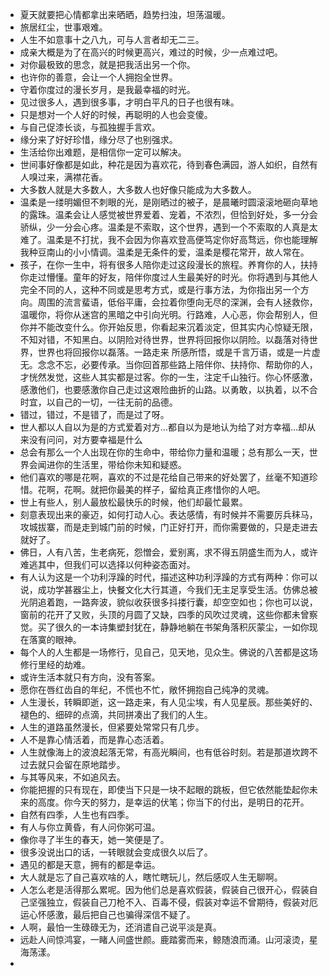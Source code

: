 - 夏天就要把心情都拿出来晒晒，趋势扫浊，坦荡温暖。
- 旅居红尘，世事艰难。
- 人生不如意事十之八九，可与人言者却无二三。
- 成亲大概是为了在高兴的时候更高兴，难过的时候，少一点难过吧。
- 对你最极致的思念，就是把我活出另一个你。
- 也许你的善意，会让一个人拥抱全世界。
- 守着你度过的漫长岁月，是我最幸福的时光。
- 见过很多人，遇到很多事，才明白平凡的日子也很有味。
- 只是想对一个人好的时候，再聪明的人也会变傻。
- 与自己促漆长谈，与孤独握手言欢。
- 缘分来了好好珍惜，缘分尽了也别强求。
- 生活给你出难题，是相信你一定可以解决。
- 世间事好像都是如此，种花是因为喜欢花，待到春色满园，游人如织，自然有人嗅过来，满襟花香。
- 大多数人就是大多数人，大多数人也好像只能成为大多数人。
- 温柔是一缕明媚但不刺眼的光，是刚晒过的被子，是晨曦时圆滚滚地砸向草地的露珠。温柔会让人感觉被世界爱着、宠着，不浓烈，但恰到好处，多一分会骄纵，少一分会心疼。温柔是不索取，这个世界，遇到一个不索取的人真是太难了。温柔是不打扰，我不会因为你喜欢登高便笃定你好高骛远，你也能理解我种豆南山的小小情调。温柔是无条件的爱，温柔是樱花常开，故人常在。
- 孩子，在你一生中，将有很多人陪你走过这段漫长的旅程。养育你的人，扶持你走过懵懂。童年的好友，陪伴你度过人生最美好的时光。你将遇到与其他人完全不同的人，这种不同或是思考方式，或是行事方法，为你指出另一个方向。周围的流言蜚语，低俗平庸，会拉着你堕向无尽的深渊，会有人拯救你，温暖你，将你从迷宫的黑暗之中引向光明。行路难，人心恶，你会帮别人，但你并不能改变什么。你开始反思，你看起来沉着淡定，但其实内心惊疑无限，不知对错，不知黑白。以阴险对待世界，世界将回报你以阴险。以磊落对待世界，世界也将回报你以磊落。一路走来 所感所悟，或是千言万语，或是一片虚无。念念不忘，必要传承。当你回首那些路上陪伴你、扶持你、帮助你的人，才恍然发觉，这些人其实都是过客。你的一生，注定千山独行。你心怀感激，感激他们，也要感激你自己走过这艰险曲折的山路。以勇敢，以执着，以不合时宜，以自己的一切，一往无前的品德。
- 错过，错过，不是错了，而是过了呀。
- 世人都以人自以为是的方式爱着对方…都自以为是地认为给了对方幸福…却从来没有问问，对方要幸福是什么
- 总会有那么一个人出现在你的生命中，带给你力量和温暖；总有那么一天，世界会闻进你的生活里，带给你未知和疑惑。
- 他们喜欢的哪是花啊，喜欢的不过是花给自己带来的好处罢了，丝毫不知道珍惜。花啊，花啊。就把你最美的样子，留给真正疼惜你的人吧。
- 世上有些人，别人最放松最快乐的时候，他们却最忙最累。
- 刻意表现出来的豪迈，如何打动人心。表达感情，有时候并不需要厉兵秣马，攻城拔寨，而是走到城门前的时候，门正好打开，而你需要做的，只是走进去就好了。
- 佛日，人有八苦，生老病死，怨憎会，爱别离，求不得五阴盛生而为人，或许难逃其中，但我们可以选择以何种姿态面对。
- 有人认为这是一个功利浮躁的时代，描述这种功利浮躁的方式有两种：你可以说，成功学甚器尘上，快餐文化大行其道，今我们无主足享受生活。仿佛总被光阴追着跑，一路奔波，貌似收获很多抖搂行囊，却空空如也；你也可以说，窗前的花开了又败，头顶的月圆了又缺，四季的风吹过灵魂，这些你都未曾察觉。买了很久的一本诗集塑封犹在，静静地躺在书架角落积灰蒙尘，一如你现在落寞的眼神。
- 每个人的人生都是一场修行，见自己，见天地，见众生。佛说的八苦都是这场修行里经的劫难。
- 或许生活本就只有方向，没有答案。
- 愿你在唇红齿自的年纪，不慌也不忙，敞怀拥抱自己纯净的灵魂。
- 人生漫长，转瞬即逝，这一路走来，有人见尘埃，有人见星辰。那些美好的、褪色的、细碎的点滴，共同拼凑出了我们的人生。
- 人生的道路虽然漫长，但紧要处常常只有几步。
- 人不是靠心情活着，而是靠心态活着。
- 人生就像海上的波浪起落无常，有高光瞬间，也有低谷时刻。若是那道坎跨不过去就只会留在原地踏步。
- 与其等风来，不如追风去。
- 你能把握的只有现在，即使当下只是一块不起眼的跳板，但它依然能垫起你未来的高度。你今天的努力，是幸运的伏笔；你当下的付出，是明日的花开。
- 自然有四季，人生也有四季。
- 有人与你立黄昏，有人问你粥可温。
- 像你寻了半生的春天，她一笑便是了。
- 很多没说出口的话，一转眼就会变成很久以后了。
- 遇见的都是天意，拥有的都是幸运。
- 大人就是忘了自己喜欢啥的人，瞎忙瞎玩儿，然后感叹人生无聊啊。
- 人怎么老是活得那么累呢。因为他们总是喜欢假装，假装自己很开心，假装自己坚强独立，假装自己刀枪不入、百毒不侵，假装对幸运不曾期待，假装对厄运心怀感激，最后把自己也骗得深信不疑了。
- 人啊，最怕一生碌碌无为，还消遣自己说平淡是真。
- 远赴人间惊鸿宴，一睹人间盛世颜。鹿踏雾而来，鲸随浪而涌。山河滚烫，星海荡漾。
-